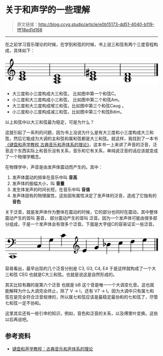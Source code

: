# 关于和声学的一些理解

[annotation]: <id> (e0b15173-dd51-4040-b119-fff18ed1d168)
[annotation]: <category> (音乐理论)
[annotation]: <tags> (和声学)
[annotation]: <status> (public)
[annotation]: <create_time> (2018-01-10 15:23:31)
[annotation]: <comments> (true)

> 原文链接：<http://blog.ccyg.studio/article/e0b15173-dd51-4040-b119-fff18ed1d168>

---


在之前学习音乐理论的时候，在学到和弦的时候，书上说三和弦有两个三度音程构成，具体如下：

![](score-1.svg?sanitize=true)

- 大三度和小三度构成大三和弦， 比如图中第一个和弦C。
- 小三度和大三度构成小三和弦， 比如图中第二个和弦Am。
- 大三度和大三度构成增三和弦，比如图中第三个和弦Caug 。
- 小三度和小三度构成减三和弦，比如图中第三个和弦Bdim。

以上和弦中以大三和弦最为稳定，可是为什么？

这就引起了一系列的问题，因为书上没说为什么是有大三度和小三度构成大三和弦，然后它能成为大调的主和弦和属和弦都是大三和弦。就这样，我找到了一本书 [《键盘和声学教程 古典音乐和声体系的理论》](https://book.douban.com/subject/1127409/)，这本书一上来讲了声音的泛音，泛音这个东西实际上和音乐没有关系，音乐和它有关系，单纯说泛音的话应该就变成了一个物理学概念。

在物理学中，声音是由发声体震动而产生的。其中：

1. 发声体震动的频率在音乐中叫 **音高**
2. 发声体的振幅大小，叫 **音量**
3. 发生体发声的时间长短，在音乐中叫 **音值**
4. 发声体固有的物理属性，这些固有属性决定了发声体的泛音，造成了它独有的 **音色**

关于泛音，就是发声体作为整体在震动的时候，它的部分也同时在震动，其中整体震动产生的音叫 基音， 部分震动产生的音叫 泛音。因为一个发声体可能由很多部分组成，于是一个发声体会有很多个泛音。下面是大字组C的容易证实一些泛音。

![](score-2.svg?sanitize=true)

容易看出，最早出现的几个泛音分别是 C3, G3, C4, E4 于是这样就构成了一个大三和弦 CEG 也就是C大三和弦。也就是说这是自然形成的。

其实比较有趣的是第六个泛音 也就是 bB 这个音是唯一一个大调变化音。这也就能解释为什么大调完全终止，除了  Ⅴ → Ⅰ，还有  Ⅴ7 → Ⅰ。因为大调中只有属七和弦在是完全符合泛音规律的，所以属七和弦应该是最稳定最协和的七和弦了，尽管七和弦一定不协和。

这里其实还有一些引申的知识，例如，音色和泛音的关系，以及傅里叶变换。这些以后再说吧。

## 参考资料

- [键盘和声学教程：古典音乐和声体系的理论](https://book.douban.com/subject/1127409/)
